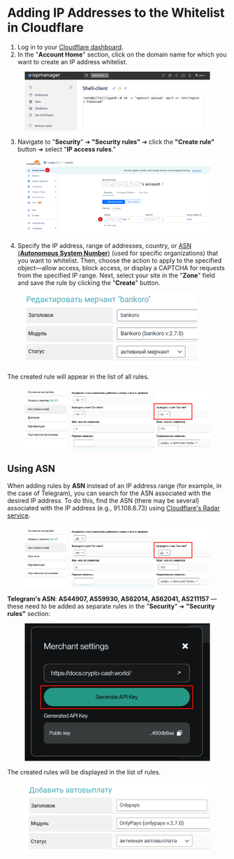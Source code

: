 # Adding IP Addresses to the Whitelist in Cloudflare

1. Log in to your [Cloudflare dashboard](https://dash.cloudflare.com/).
2. In the "**Account Home**" section, click on the domain name for which you want to create an IP address whitelist.

<figure><img src="../../.gitbook/assets/image (2) (1).png" alt=""><figcaption></figcaption></figure>

3. Navigate to "**Security**" ➔ **"Security rules"** ➔ click the **"Create rule"** button ➔ select "**IP access rules**."

<figure><img src="../../.gitbook/assets/image (2) (1) (1).png" alt=""><figcaption></figcaption></figure>

4. Specify the IP address, range of addresses, country, or [ASN (**Autonomous System Number**)](https://blog.browserscan.net/ru/docs/what-is-an-asn) (used for specific organizations) that you want to whitelist. Then, choose the action to apply to the specified object—allow access, block access, or display a CAPTCHA for requests from the specified IP range. Next, select your site in the "**Zone**" field and save the rule by clicking the "**Create**" button.

<figure><img src="../../.gitbook/assets/image (3).png" alt=""><figcaption></figcaption></figure>

The created rule will appear in the list of all rules.

<figure><img src="../../.gitbook/assets/image (4).png" alt=""><figcaption></figcaption></figure>

## Using ASN

When adding rules by **ASN** instead of an IP address range (for example, in the case of Telegram), you can search for the ASN associated with the desired IP address. To do this, find the ASN (there may be several) associated with the IP address (e.g., 91.108.6.73) using [Cloudflare's Radar service](https://radar.cloudflare.com/ip).

<figure><img src="../../.gitbook/assets/image (5).png" alt=""><figcaption></figcaption></figure>

**Telegram's ASN**: **AS44907, AS59930, AS62014, AS62041, AS211157** — these need to be added as separate rules in the "**Security**" ➔ **"Security rules"** section:

<figure><img src="../../.gitbook/assets/image (6).png" alt=""><figcaption></figcaption></figure>

The created rules will be displayed in the list of rules.

<figure><img src="../../.gitbook/assets/image (2233).png" alt=""><figcaption></figcaption></figure>